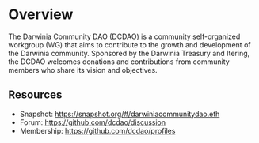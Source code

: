 # Overview

The Darwinia Community DAO (DCDAO) is a community self-organized workgroup (WG) that aims to contribute to the growth and development of the Darwinia community. Sponsored by the Darwinia Treasury and Itering, the DCDAO welcomes donations and contributions from community members who share its vision and objectives.

## Resources

* Snapshot: https://snapshot.org/#/darwiniacommunitydao.eth
* Forum: https://github.com/dcdao/discussion
* Membership: https://github.com/dcdao/profiles